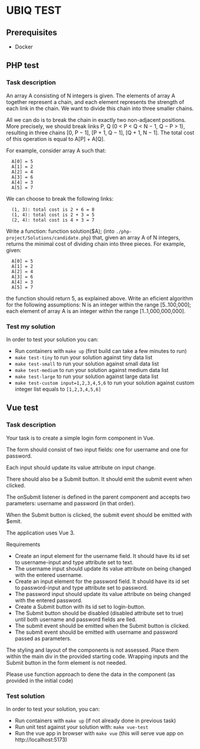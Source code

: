 # UBIQ TEST
## Prerequisites
- Docker

## PHP test

### Task description
An array A consisting of N integers is given. The elements of array A together represent a chain, and each element represents the strength of each link in the chain. We want to divide this chain into three smaller chains.

All we can do is to break the chain in exactly two non-adjacent positions. More precisely, we should break links P, Q (0 < P < Q < N − 1, Q − P > 1), resulting in three chains [0, P − 1], [P + 1, Q − 1], [Q + 1, N − 1]. The total cost of this operation is equal to A[P] + A[Q].

For example, consider array A such that:
```
  A[0] = 5
  A[1] = 2
  A[2] = 4
  A[3] = 6
  A[4] = 3
  A[5] = 7
```

We can choose to break the following links:
```
  (1, 3): total cost is 2 + 6 = 8 
  (1, 4): total cost is 2 + 3 = 5 
  (2, 4): total cost is 4 + 3 = 7
```

Write a function:
function solution($A); (into ```./php-project/Solutions/candidate.php```)
that, given an array A of N integers, returns the minimal cost of dividing chain into three pieces.
For example, given:
```
  A[0] = 5
  A[1] = 2
  A[2] = 4
  A[3] = 6
  A[4] = 3
  A[5] = 7
```

the function should return 5, as explained above.
Write an eficient algorithm for the following assumptions: N is an integer within the range [5..100,000]; each element of array A is an integer within the range [1..1,000,000,000].

### Test my solution
In order to test your solution you can:
 - Run containers with ```make up``` (first build can take a few minutes to run)
 - ```make test-tiny``` to run your solution against tiny data list
 - ```make test-small``` to run your solution against small data list
 - ```make test-medium``` to run your solution against medium data list
 - ```make test-large``` to run your solution against large data list
 - ```make test-custom input=1,2,3,4,5,6``` to run your solution against custom integer list equals to ```[1,2,3,4,5,6]```

## Vue test
### Task description
Your task is to create a simple login form component in Vue.

The form should consist of two input fields: one for username and one for password.

Each input should update its value attribute on input change.

There should also be a Submit button. It should emit the submit event when clicked.

The onSubmit listener is defined in the parent component and accepts two parameters: username and password (in that order).

When the Submit button is clicked, the submit event should be emitted with $emit.

The application uses Vue 3.

Requirements
- Create an input element for the username field. It should have its id set to username-input and type attribute set to text.
- The username input should update its value attribute on being changed with the entered username.
- Create an input element for the password field. It should have its id set to password-input and type attribute set to password.
- The password input should update its value attribute on being changed with the entered password.
- Create a Submit button with its id set to login-button.
- The Submit button should be disabled (disabled attribute set to true) until both username and password fields are lled.
- The submit event should be emitted when the Submit button is clicked.
- The submit event should be emitted with username and password passed as parameters.

The styling and layout of the components is not assessed. Place them within the main div in the provided starting code. Wrapping inputs and the Submit button in the form element is not needed.

Please use function approach to dene the data in the component (as provided in the initial code)

### Test solution
In order to test your solution, you can:
 - Run containers with ```make up``` (if not already done in previous task)
 - Run unit test against your solution with: ```make vue-test```
 - Run the vue app in browser with ```make vue``` (this will serve vue app on http://localhost:5173)